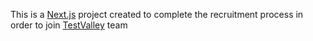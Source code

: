 This is a [Next.js](https://nextjs.org/) project created to complete the recruitment process in order to join [TestValley](https://www.testvalley.kr/) team